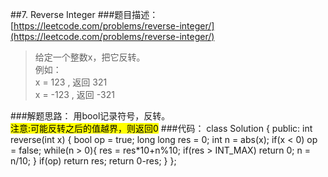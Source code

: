 ##7. Reverse Integer
###题目描述：[https://leetcode.com/problems/reverse-integer/](https://leetcode.com/problems/reverse-integer/)
> 给定一个整数x，把它反转。    
> 例如：   
> x =  123 , 返回  321     
> x = -123 , 返回 -321 

###解题思路：
用bool记录符号，反转。     
<mark>注意:可能反转之后的值越界，则返回0</mark>
###代码：
	class Solution {
	public:
	    int reverse(int x) {
	        bool op = true;
	        long long res = 0;
	        int n = abs(x);
	        if(x < 0)
	            op = false;
	        while(n > 0){
	            res = res*10+n%10;
	            if(res > INT_MAX)
	                return 0;
	            n = n/10;
	        }
	        if(op)
	            return res;
	        return 0-res;
	    }
	};